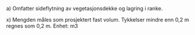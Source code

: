 a) Omfatter sideflytning av vegetasjonsdekke og lagring i ranke.

x) Mengden måles som prosjektert fast volum. Tykkelser mindre enn 0,2 m regnes som 0,2 m. Enhet: m3


